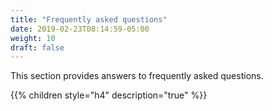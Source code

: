 ```yaml
---
title: "Frequently asked questions"
date: 2019-02-23T08:14:59-05:00
weight: 10
draft: false
---
```


This section provides answers to frequently asked questions.

{{% children style="h4" description="true" %}}
